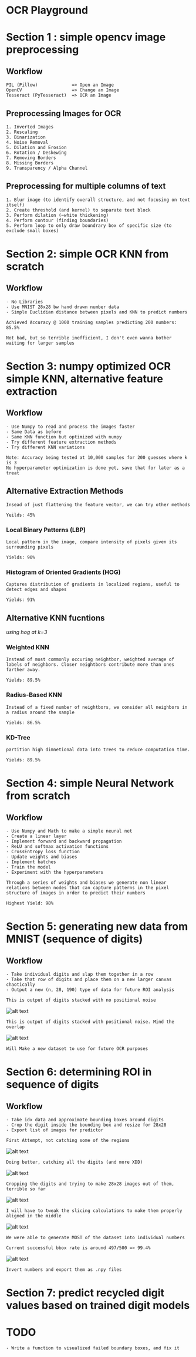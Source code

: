 # OCR Playground

# Section 1 : simple opencv image preprocessing 

## Workflow
```
PIL (Pillow)             => Open an Image
OpenCV                   => Change an Image
Tesseract (PyTesseract)  => OCR an Image
```

## Preprocessing Images for OCR
```
1. Inverted Images
2. Rescaling
3. Binarization
4. Noise Removal
5. Dilation and Erosion
6. Rotation / Deskewing 
7. Removing Borders
8. Missing Borders
9. Transparency / Alpha Channel
```

## Preprocessing for multiple columns of text
```
1. Blur image (to identify overall structure, and not focusing on text itself) 
2. Create threshold (and kernel) to separate text block 
3. Perform dilation (~white thickening)
4. Perform contour (finding boundaries)  
5. Perform loop to only draw boundrary box of specific size (to exclude small boxes)
```

# Section 2: simple OCR KNN from scratch

## Workflow
```
- No Libraries
- Use MNIST 28x28 bw hand drawn number data 
- Simple Euclidian distance between pixels and KNN to predict numbers
```

`Achieved Accuracy @ 1000 training samples predicting 200 numbers: 85.5%`

`Not bad, but so terrible inefficient, I don't even wanna bother waiting for larger samples`

# Section 3: numpy optimized OCR simple KNN, alternative feature extraction

## Workflow
```
- Use Numpy to read and process the images faster
- Same Data as before
- Same KNN function but optimized with numpy
- Try different feature extraction methods
- Try different KNN variations 

Note: Accuracy being tested at 10,000 samples for 200 guesses where k is 3
No hyperparameter optimization is done yet, save that for later as a treat
```

## Alternative Extraction Methods
`Insead of just flattening the feature vector, we can try other methods`

`Yeilds: 45%`

### Local Binary Patterns (LBP)
`Local pattern in the image, compare intensity of pixels given its surrounding pixels`

`Yields: 90%`

### Histogram of Oriented Gradients (HOG)
`Captures distribution of gradients in localized regions, useful to detect edges and shapes`

`Yields: 91%`

## Alternative KNN fucntions
*using hog at k=3*

### Weighted KNN
`Instead of most commonly occuring neightbor, weighted average of labels of neighbors. Closer neightbors contribute more than ones farther away.`

`Yields: 89.5%`

### Radius-Based KNN
`Instead of a fixed number of neightbors, we consider all neighbors in a radius around the sample`

`Yields: 86.5%`

### KD-Tree
`partition high dimnetional data into trees to reduce computation time.`

`Yields: 89.5%`

# Section 4: simple Neural Network from scratch

## Workflow
```
- Use Numpy and Math to make a simple neural net
- Create a linear layer
- Implement forward and backward propagation
- ReLU and softmax activation functions
- CrossEntropy loss function
- Update weights and biases 
- Implement batches 
- Train the model
- Experiment with the hyperparameters 
```

`Through a series of weights and biases we generate non linear relations between nodes that can capture patterns in the pixel structure of images in order to predict their numbers`

`Highest Yield: 98%`


# Section 5: generating new data from MNIST (sequence of digits)

## Workflow
```
- Take individual digits and slap them together in a row
- Take that row of digits and place them on a new larger canvas chaotically
- Output a new (n, 28, 190) type of data for future ROI analysis 
```

`This is output of digits stacked with no positional noise`

![alt text](/src/2_digit_sequence/test_output/uniform_num.png)

`This is output of digits stacked with positional noise. Mind the overlap`

![alt text](/src/2_digit_sequence//test_output/num_sequence.png)

`Will Make a new dataset to use for future OCR purposes`

# Section 6: determining ROI in sequence of digits 

## Workflow
```
- Take idx data and approximate bounding boxes around digits
- Crop the digit inside the bounding box and resize for 28x28
- Export list of images for predictor
```
`First Attempt, not catching some of the regions`

![alt text](/src/3_regions_of_interest/test_output/roi.png)

`Doing better, catching all the digits (and more XDD)`

![alt text](/src/3_regions_of_interest/test_output/roi1.png)

`Cropping the digits and trying to make 28x28 images out of them, terrible so far`

![alt text](/src/3_regions_of_interest/test_output/resize_fail.png)

`I will have to tweak the slicing calculations to make them properly aligned in the middle`

![alt text](/src/3_regions_of_interest/test_output/roi_extract.png)

`We were able to generate MOST of the dataset into individual numbers`

`Current successful bbox rate is around 497/500 => 99.4%`

![alt text](/src/3_regions_of_interest/test_output/resized_digits_inv.png)

`Invert numbers and export them as .npy files`

# Section 7: predict recycled digit values based on trained digit models










# TODO

```
- Write a function to visualized failed boundary boxes, and fix it
```